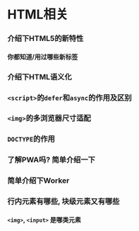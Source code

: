 # HTML相关



### 介绍下HTML5的新特性



#### 你都知道/用过哪些新标签



### 介绍下HTML语义化



### `<script>`的`defer`和`async`的作用及区别



### `<img>`的多浏览器尺寸适配



### `DOCTYPE`的作用



### 了解PWA吗? 简单介绍一下



### 简单介绍下Worker



### 行内元素有哪些, 块级元素又有哪些



#### `<img>`, `<input>` 是哪类元素



